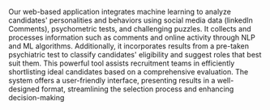 Our web-based application integrates machine learning to analyze candidates' personalities and behaviors using social media data (linkedIn Comments), psychometric tests, and challenging puzzles. It collects and processes information such as comments and online activity through NLP and ML algorithms. Additionally, it incorporates results from a pre-taken psychiatric test to classify candidates' eligibility and suggest roles that best suit them. This powerful tool assists recruitment teams in efficiently shortlisting ideal candidates based on a comprehensive evaluation. The system offers a user-friendly interface, presenting results in a well-designed format, streamlining the selection process and enhancing decision-making

